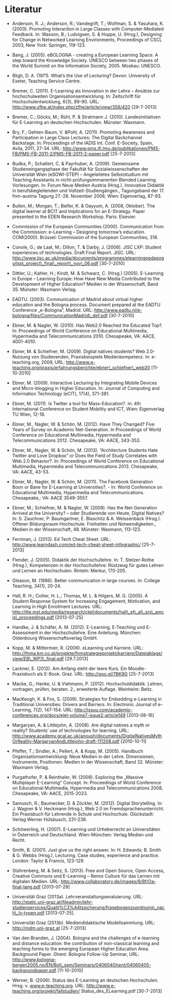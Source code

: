 # Literatur

- Anderson, R. J.; Anderson, R.; Vandegrift, T.; Wolfman, S. &amp; Yasuhara, K. (2003). Promoting Interaction in Large Classes with Computer-Mediated Feedback. In: Wasson, B.; Ludvigsen, S. &amp; Hoppe, U. (Hrsg.), Designing for Change in Networked Learning Environments, Proceedings of CSCL 2003, New York: Springer, 119-123.

- Bang, J. (2005). eBOLOGNA - creating a European Learning Space. A step toward the Knowledge Society. UNESCO between two phases of the World Summit on the Information Society, 2005. Moskau: UNESCO.

- Bligh, D. A. (1971). What’s the Use of Lecturing? Devon: University of Exeter, Teaching Service Centre.

- Bremer, C. (2011). E-Learning als Innovation in der Lehre – Ansätze zur hochschulweiten Organisationsentwicklung. In: Zeitschrift für Hochschulentwicklung, 6(3), 89-90. URL: http://www.zfhe.at/index.php/zfhe/article/view/358/420 \[29-7-2013]

- Bremer, C.; Göcks, M.; Rühl, P. &amp; Stratmann J. (2010). Landesinitiativen für E-Learning an deutschen Hochschulen. Münster: Waxmann.

- Bry, F.; Gehlen-Baum, V. &amp;Pohl, A. (2011). Promoting Awareness and Participation in Large Class Lectures: The Digital Backchannel Backstage. In: Proceedings of the IADIS Int. Conf. E-Society, Spain, Avila, 2011, 27-34. URL: http://www.pms.ifi.lmu.de/publikationen/PMS-FB/PMS-FB-2011-2/PMS-FB-2011-2-paper.pdf \[25-7-2013]

- Budka, P.; Schallert, C. &amp; Payrhuber, A. (2009). Gemeinsame Studieneingangsphase der Fakultät für Sozialwissenschaften der Universität Wien (eSOWI-STEP) – Angeleitetes Selbststudium mit Teaching Assistants in nicht-prüfungsimmanenten Blended Learning Vorlesungen. In: Forum Neue Medien Austria (Hrsg.). Innovative Didaktik in berufsbegleitenden und Vollzeit-Studiengängen., Tagungsband der 17. fnm-austria Tagung 27.-28. November 2008, Wien: Eigenverlag, 87-93.

- Bullen, M.; Morgan, T.; Belfer, K. &amp; Oayyum, A. (2008, Oktober). The digital learner at BCIT and Implications for an E-Strategy. Paper presented to the EDEN Research Workshop. Paris: Elsevier.

- Commission of the European Communities (2000). Communication from the Commission: e-Learning – Designing tomorrow’s education. COM(2000). Brüssel: Commission of the European Communities, 318.

- Conole, G.; de Laat, M.; Dillon, T. &amp; Darby, J. (2006). JISC LXP: Student experiences of technologies. Draft Final Report. JISC. URL: http://www.jisc.ac.uk/media/documents/programmes/elearningpedagogy/lxp\_project\_final\_report\_nov\_06.pdf \[30-7-2010]

- Dittler, U.; Kahler, H.; Kindt, M. &amp; Schwarz, C. (Hrsg.) (2005). E-Learning in Europe – Learning Europe: How Have New Media Contributed to the Development of Higher Education? Medien in der Wissenschaft, Band 35. Münster: Waxmann Verlag.

- EADTU. (2003). Communication of Madrid about virtual higher education and the Bologna process. Document prepared at the EADTU Conference „e-Bologna”, Madrid. URL: http://www.eadtu.nl/e-bologna/files/CommunicationMadrid\_def.pdf \[30-7-2010]

- Ebner, M. &amp; Nagler, W. (2010). Has Web2.0 Reached the Educated Top?. In: Proceedings of World Conference on Educational Multimedia, Hypermedia and Telecommunications 2010. Chesapeake, VA: AACE, 4001-4010.

- Ebner, M. &amp; Schiefner, M. (2009). Digital natives students? Web 2.0-Nutzung von Studierenden, Praxisbeispiele Medienkompetenz. In: e-teaching.org, 2009, URL: http://www.e-teaching.org/praxis/erfahrungsberichte/ebner\_schiefner\_web20 \[11-10-2010]

- Ebner, M. (2009). Interactive Lecturing by Integrating Mobile Devices and Micro-blogging in Higher Education. In: Journal of Computing and Information Technology (eCIT), 17(4), 371-381.

- Ebner, M. (2011). Is Twitter a tool for Mass-Education?. In: 4th International Conference on Student Mobility and ICT, Wien: Eigenverlag TU Wien, 12-18.

- Ebner, M., Nagler, W. &amp; Schön, M. (2012). Have They Changed? Five Years of Survey on Academic Net-Generation. In Proceedings of World Conference on Educational Multimedia, Hypermedia and Telecommunications 2012. Chesapeake, VA: AACE, 343-353.

- Ebner, M., Nagler, W. &amp; Schön, M. (2013). “Architecture Students Hate Twitter and Love Dropbox” or Does the Field of Study Correlates with Web 2.0 Behavior?. In: Proceedings of World Conference on Educational Multimedia, Hypermedia and Telecommunications 2013. Chesapeake, VA: AACE, 43-53.

- Ebner, M.; Nagler, W. &amp; Schön, M. (2011). The Facebook Generation Boon or Bane for E-Learning at Universities?. - In: World Conference on Educational Multimedia, Hypermedia and Telecommunications. Chesapeake,: VA: AACE 3549-3557.

- Ebner, M.; Schiefner, M. &amp; Nagler, W. (2008). Has the Net-Generation Arrived at the University? – oder Studierende von Heute, Digital Natives? In: S. Zauchner, P. Baumgartner, E. Blaschitz &amp; A. Weissenbäck (Hrsg.). Offener Bildungsraum Hochschule. Freiheiten und Notwendigkeiten., Medien in der Wissenschaft, 48. Münster: Waxmann, 113-123.

- Ferriman, J. (2013). Ed Tech Cheat Sheet. URL: http://www.learndash.com/ed-tech-cheat-sheet-infographic/ \[25-7-2013]

- Flender, J. (2005). Didaktik der Hochschullehre. In: T. Stelzer-Rothe (Hrsg.), Kompetenzen in der Hochschullehre: Rüstzeug für gutes Lehren und Lernen an Hochschulen. Rinteln: Merkur, 170-205.

- Gleason, M. (1986). Better communication in large courses. In: College Teaching, 34(1), 20-24.

- Hall, R. H.; Collier, H. L.; Thomas, M. L. &amp; Hilgers, M. G. (2005). A Student Response System for Increasing Engagement, Motivation, and Learning in High Enrollment Lectures. URL: http://lite.mst.edu/media/research/ctel/documents/hall\_et\_al\_srs\_amcis\_proceedings.pdf \[2013-07-25]

- Handke, J. &amp; Schäfer, A. M. (2012). E-Learning, E-Teaching und E-Assessment in der Hochschullehre. Eine Anleitung. München: Oldenbourg Wissenschaftsverlag GmbH.

- Kopp, M. &amp; Mittermeir, R. (2006). eLearning und Karriere. URL: http://fnma.km.co.at/projekte/fnmstrategieprojekt/karriere/Dateiablage/view/EB\_WP3\_final.pdf \[29.7.2013]

- Lackner, E. (2012). Am Anfang steht der leere Kurs. Ein Moodle-Praxisbuch als E-Book. Graz. URL: http://goo.gl/7BK9G \[25-7-2013]

- Macke, G.; Hanke, U. &amp; Viehmann, P. (2012). Hochschuldidaktik. Lehren, vortragen, prüfen, beraten. 2., erweiterte Auflage. Weinheim: Beltz.

- MacKeogh, K. &amp; Fox, S. (2009). Strategies for Embedding e-Learning in Traditional Universities: Drivers and Barriers. In: Electronic Journal of e-Learning, 7(2), 147-154. URL: http://issuu.com/academic-conferences.org/docs/ejel-volume7-issue2-article149 \[2013-08-16]

- Margaryan, A. &amp; Littlejohn, A. (2008). Are digital natives a myth or reality? Students’ use of technologies for learning. URL: http://www.academy.gcal.ac.uk/anoush/documents/DigitalNativesMythOrReality-MargaryanAndLittlejohn-draft-111208.pdf \[2010-10-11]

- Pfeffer, T.; Sindler, A.; Pellert, A. &amp; Kopp, M. (2005). Handbuch Organisationsentwicklung: Neue Medien in der Lehre. Dimensionen, Instrumente, Positionen. Medien in der Wissenschaft, Band 32. Münster: Waxmann Verlag.

- Purgathofer, P. &amp; Reinthaler, W. (2008). Exploring the „Massive Multiplayer E-Learning” Concept. In: Proceedings of World Conference on Educational Multimedia, Hypermedia and Telecommunications 2008, Chesapeake, VA: AACE, 2015-2023.

- Samusch, R.; Baumecker, D. &amp; Zöckler, M. (2012). Digital Storytelling. In: J. Wagner &amp; V. Heckmann (Hrsg.), Web 2.0 im Fremdsprachenunterricht. Ein Praxisbuch für Lehrende in Schule und Hochschule. Glückstadt: Verlag Werner Hülsbusch, 231-238.

- Schöwerling, H. (2007). E-Learning und Urheberrecht an Universitäten in Österreich und Deutschland. Wien-München: Verlag Medien und Recht.

- Smith, B. (2001). Just give us the right answer. In: H. Edwards; B. Smith &amp; G. Webbs (Hrsg.), Lecturing. Case studies, experience and practice. London: Taylor &amp; Francis, 123-129.

- Stührenberg, M. &amp; Seitz, S. (2013). Free and Open Source, Open Access, Creative Commons und E-Learning – Remix Culture für das Lernen mit digitalen Medien. URL: http://www.collaboratory.de/images/8/8f/Oa-final-lang.pdf \[2013-07-29]

- Universität Graz (2013a). Lehrveranstaltungsevaluierung. URL: http://static.uni-graz.at/fileadmin/lehr-studienservices/Qualit%C3%A4tssicherung/fragebogenzuordnung\_nach\_lv-typen.pdf \[2013-07-25].

- Universität Graz (2013b). Mediendidaktische Modellsammlung. URL: http://mdm.uni-graz.at \[25-7-2013]

- Van den Branden, J. (2004). Bologna and the challenges of e-learning and distance education: the contribution of non-classical learning and teaching forms to the emerging European Higher Education Area. Background Paper. Ghent: Bologna Follow-Up Seminar, URL: http://www.bologna-bergen2005.no/EN/Bol\_sem/Seminars/040604Ghent/04060405-backgoundpaper.pdf \[11-10-2010]

- Werner, B. (2006). Status des E-Learning an deutschen Hochschulen. Hrsg. v. www.e-teaching.org. URL: http://www.e-teaching.org/projekt/fallstudien/ Status\_des\_ELearning.pdf \[30-7-2013]
